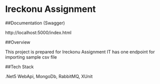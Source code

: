 # Ireckonu Assignment

##Documentation (Swagger)

http://localhost:5000/index.html

##Overview

This project is prepared for Ireckonu Assignment
IT has one endpoint for importing sample csv file 

##Tech Stack

.Net5 WebApi, MongoDb, RabbitMQ, XUnit

